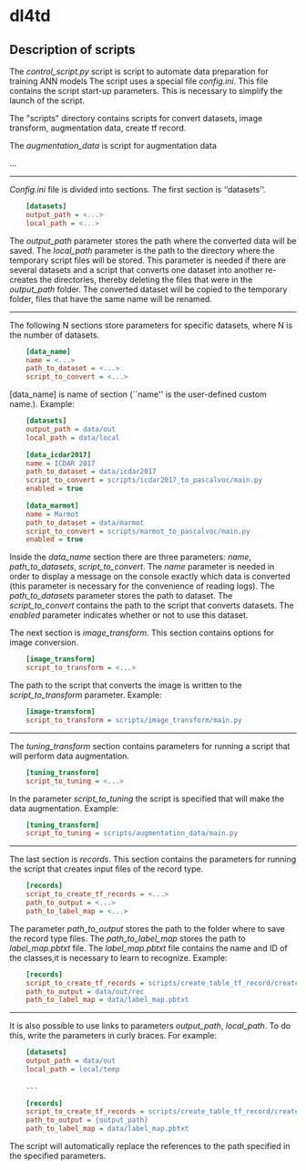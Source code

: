 # dl4td
## Description of scripts
The *control_script.py* script is script to automate data preparation for training ANN models
The script uses a special file *config.ini*. This file contains the script start-up parameters. This is necessary to simplify the launch of the script.

The "scripts" directory contains scripts for convert datasets, image transform, augmentation data, create tf record.

The *augmentation_data* is script for augmentation data


...

------------
*Config.ini* file is divided into sections. The first section is ‘‘datasets’’. 
```ini
    [datasets]
    output_path = <...>
    local_path = <...>
```
The *output_path* parameter stores the path where the converted data will be saved. The *local_path* parameter is the path to the directory where the temporary script files will be stored. This parameter is needed if there are several datasets and a script that converts one dataset into another re-creates the directories, thereby deleting the files that were in the *output_path* folder. The converted dataset will be copied to the temporary folder, files that have the same name will be renamed. 

------------
The following N sections store parameters for specific datasets, where N is the number of datasets.

```ini
    [data_name]
    name = <...>
    path_to_dataset = <...>
    script_to_convert = <...>
```
[data_name] is name of section (``name'' is the user-defined custom name.).
Example: 
```ini
    [datasets]
    output_path = data/out
    local_path = data/local
    
    [data_icdar2017]
    name = ICDAR 2017
    path_to_dataset = data/icdar2017
    script_to_convert = scripts/icdar2017_to_pascalvoc/main.py
    enabled = true
    
    [data_marmot]
    name = Marmot
    path_to_dataset = data/marmot
    script_to_convert = scripts/marmot_to_pascalvoc/main.py
    enabled = true
```
Inside the *data_name* section there are three parameters: *name*, *path_to_datasets*, *script_to_convert*. The *name* parameter is needed in order to display a message on the console exactly which data is converted (this parameter is necessary for the convenience of reading logs). The *path_to_datasets* parameter stores the path to dataset. The *script_to_convert* contains the path to the script that converts datasets. The *enabled* parameter indicates whether or not to use this dataset.

The next section is *image_transform*. This section contains options for image conversion.
```ini
    [image_transform]
    script_to_transform = <...> 
```
The path to the script that converts the image is written to the *script_to_transform* parameter.
Example: 
```ini
    [image-transform]
    script_to_transform = scripts/image_transform/main.py
```
------------
The *tuning_transform* section contains parameters for running a script that will perform data augmentation.
```ini
    [tuning_transform]
    script_to_tuning = <...>
```
In the parameter *script_to_tuning* the script is specified that will make the data augmentation.
Example: 
```ini
    [tuning_transform]
    script_to_tuning = scripts/augmentation_data/main.py
```
------------
The last section is *records*. This section contains the parameters for running the script that creates input files of the record type.
```ini
    [records]
    script_to_create_tf_records = <...>
    path_to_output = <...>
    path_to_label_map = <...>
```
The parameter *path_to_output* stores the path to the folder where to save the record type files. The *path_to_label_map* stores the path to *label_map.pbtxt* file. The *label_map.pbtxt* file contains the name and ID of the classes,it is necessary to learn to recognize.
Example: 
```ini
    [records]
    script_to_create_tf_records = scripts/create_table_tf_record/create_tf_record.py
    path_to_output = data/out/rec
    path_to_label_map = data/label_map.pbtxt
```

------------
It is also possible to use links to parameters *output_path*, *local_path*. To do this, write the parameters in curly braces. 
For example:
```ini
    [datasets]
    output_path = data/out
    local_path = local/temp
    
    ...
    
    [records]
    script_to_create_tf_records = scripts/create_table_tf_record/create_tf_record.py
    path_to_output = {output_path}
    path_to_label_map = data/label_map.pbtxt
```
The script will automatically replace the references to the path specified in the specified parameters.
